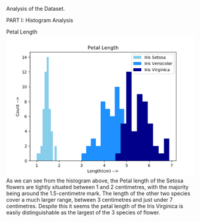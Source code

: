 Analysis of the Dataset.

PART I: Histogram Analysis

Petal Length
 <img src='https://github.com/ocoleman/pns-project2020/blob/master/plots/hist-petal_length.png' alt='Histogram-Petal Length'>
As we can see from the histogram above, the Petal length of the Setosa flowers are tightly situated between 1 and 2 centimetres, with the majority being around the 1.5-centimetre mark.
The length of the other two species cover a much larger range, between 3 centimetres and just under 7 centimetres. 
Despite this it seems the petal length of the Iris Virginica is easily distinguishable as the largest of the 3 species of flower.
 
 